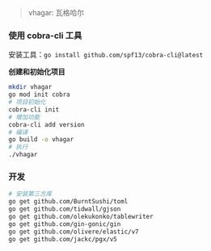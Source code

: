 

>vhagar: 瓦格哈尔

### 使用 cobra-cli 工具

安装工具：`go install github.com/spf13/cobra-cli@latest`

**创建和初始化项目**

```bash
mkdir vhagar
go mod init cobra
# 项目初始化
cobra-cli init
# 增加功能
cobra-cli add version
# 编译
go build -o vhagar
# 执行
./vhagar
```

### 开发

```bash
# 安装第三方库
go get github.com/BurntSushi/toml
go get github.com/tidwall/gjson
go get github.com/olekukonko/tablewriter
go get github.com/gin-gonic/gin
go get github.com/olivere/elastic/v7
go get github.com/jackc/pgx/v5
```